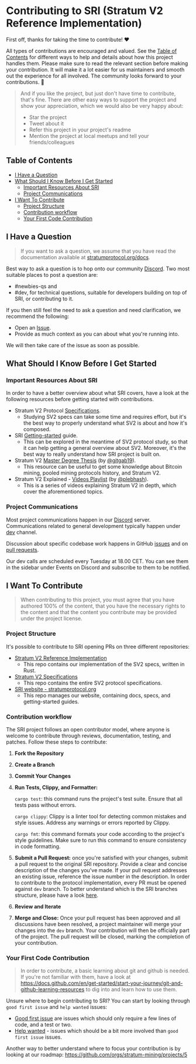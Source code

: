 <!-- omit in toc -->
# Contributing to SRI (Stratum V2 Reference Implementation)

First off, thanks for taking the time to contribute! ❤️

All types of contributions are encouraged and valued. See the [Table of Contents](#table-of-contents) for different ways to help and details about how this project handles them. Please make sure to read the relevant section before making your contribution. It will make it a lot easier for us maintainers and smooth out the experience for all involved. The community looks forward to your contributions. 🎉

> And if you like the project, but just don't have time to contribute, that's fine. There are other easy ways to support the project and show your appreciation, which we would also be very happy about:
> - Star the project
> - Tweet about it
> - Refer this project in your project's readme
> - Mention the project at local meetups and tell your friends/colleagues

<!-- omit in toc -->
## Table of Contents

- [I Have a Question](#i-have-a-question)
- [What Should I Know Before I Get Started](#what-should-i-know-before-i-get-started)
  - [Important Resources About SRI](#important-resources-about-sri)
  - [Project Communications](#project-communications)
- [I Want To Contribute](#i-want-to-contribute)
  - [Project Structure](#project-structure)
  - [Contribution workflow](#contribution-workflow)
  - [Your First Code Contribution](#your-first-code-contribution)
  

## I Have a Question

> If you want to ask a question, we assume that you have read the documentation available at [stratumprotocol.org/docs](https://stratumprotocol.org).

Best way to ask a question is to hop onto our community [Discord](https://discord.com/invite/fsEW23wFYs). Two most suitable places to post a question are:
- #newbies-qs and
- #dev, for technical questions, suitable for developers building on top of SRI, or contributing to it.

If you then still feel the need to ask a question and need clarification, we recommend the following:

- Open an [Issue](https://github.com/stratum-mining/stratum/issues/new).
- Provide as much context as you can about what you're running into.
  
We will then take care of the issue as soon as possible.

## What Should I Know Before I Get Started

### Important Resources About SRI

In order to have a better overview about what SRI covers, have a look at the following resources before getting started with contributions.

  - Stratum V2 Protocol [Specifications](https://github.com/stratum-mining/sv2-spec). 
    - Studying SV2 specs can take some time and requires effort, but it's the best way to properly understand what SV2 is about and how it's composed.
  - SRI [Getting-started](https://stratumprotocol.org/getting-started/) guide.
    - This can be explored in the meantime of SV2 protocol study, so that it can help getting a general overview about SV2. Moreover, it's the best way to really understand how SRI project is built on. 
  - Stratum V2 [Master Degree Thesis](https://github.com/GitGab19/Stratum-V2-Master-Degree-Thesis) (by [@gitgab19](https://github.com/GitGab19/)).
    - This resource can be useful to get some knowledge about Bitcoin mining, pooled mining protocols history, and Stratum V2.  
  - Stratum V2 Explained - [Videos Playlist](https://www.youtube.com/playlist?list=PLZXAi8dsUIn0GmElOcmqUtgA5psfFIZoO) (by [@plebhash](https://github.com/plebhash)). 
    - This is a series of videos explaining Stratum V2 in depth, which cover the aforementioned topics.

### Project Communications

Most project communications happen in our [Discord](https://discord.gg/fsEW23wFYs) server. Communications related to general development typically happen under [dev](https://discord.com/channels/950687892169195530/958814900770205739) channel.

Discussion about specific codebase work happens in GitHub [issues](https://github.com/stratum-mining/stratum/issues/) and on [pull requests](https://github.com/stratum-mining/stratum/pulls/).

Our dev calls are scheduled every Tuesday at 18.00 CET. You can see them in the sidebar under Events on Discord and subscribe to them to be notified.

## I Want To Contribute
> When contributing to this project, you must agree that you have authored 100% of the content, that you have the necessary rights to the content and that the content you contribute may be provided under the project license.

### Project Structure
It's possible to contribute to SRI opening PRs on three different repositories:
  - [Stratum V2 Reference Implementation](https://github.com/stratum-mining/stratum)
    - This repo contains our implementation of the SV2 specs, written in Rust.
  - [Stratum V2 Specifications](https://github.com/stratum-mining/sv2-specs)
    - This repo contains the entire SV2 protocol specifications.
  - [SRI website - stratumprotocol.org](https://github.com/stratum-mining/stratumprotocol.org)
    - This repo manages our website, containing docs, specs, and getting-started guides.

### Contribution workflow

The SRI project follows an open contributor model, where anyone is welcome to contribute through reviews, documentation, testing, and patches. Follow these steps to contribute:

1. **Fork the Repository**

2. **Create a Branch** 

3. **Commit Your Changes**

4. **Run Tests, Clippy, and Formatter:** 

    `cargo test`: this command runs the project's test suite. Ensure that all tests pass without errors.

    `cargo clippy`: Clippy is a linter tool for detecting common mistakes and style issues. Address any warnings or errors reported by Clippy.

    `cargo fmt`: this command formats your code according to the project's style guidelines. Make sure to run this command to ensure consistency in code formatting.

5. **Submit a Pull Request:** once you're satisfied with your changes, submit a pull request to the original SRI repository. Provide a clear and concise description of the changes you've made. If your pull request addresses an existing issue, reference the issue number in the description. In order to contribute to the protocol implementation, every PR must be opened against `dev` branch. To better understand which is the SRI branches structure, please have a look [here](https://github.com/stratum-mining/stratum/blob/main/RELEASE.md#principal-branches).

6. **Review and Iterate** 

7. **Merge and Close:** Once your pull request has been approved and all discussions have been resolved, a project maintainer will merge your changes into the `dev` branch. Your contribution will then be officially part of the project. The pull request will be closed, marking the completion of your contribution.

### Your First Code Contribution
>In order to contribute, a basic learning about git and github is needed. If you're not familiar with them, have a look at https://docs.github.com/en/get-started/start-your-journey/git-and-github-learning-resources to dig into and learn how to use them.

Unsure where to begin contributing to SRI? You can start by looking through `good first issue` and `help wanted` issues:

* [Good first issue](https://github.com/stratum-mining/stratum/issues?q=is%3Aopen+is%3Aissue+label%3A%22good+first+issue%22) are issues which should only require a few lines of code, and a test or two.
* [Help wanted](https://github.com/stratum-mining/stratum/issues?q=is%3Aopen+is%3Aissue+label%3A%22help+wanted%22) - issues which should be a bit more involved than `good first issue` issues.

Another way to better understand where to focus your contribution is by looking at our roadmap: https://github.com/orgs/stratum-mining/projects/5
